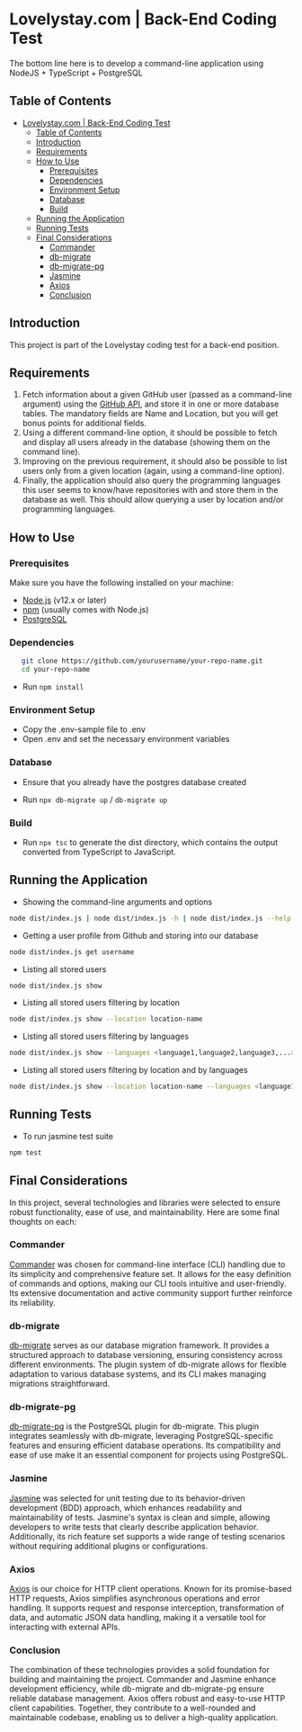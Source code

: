 # Lovelystay.com | Back-End Coding Test

The bottom line here is to develop a command-line application using NodeJS + TypeScript + PostgreSQL

## Table of Contents

- [Lovelystay.com | Back-End Coding Test](#lovelystaycom--back-end-coding-test)
  - [Table of Contents](#table-of-contents)
  - [Introduction](#introduction)
  - [Requirements](#requirements)
  - [How to Use](#how-to-use)
    - [Prerequisites](#prerequisites)
    - [Dependencies](#dependencies)
    - [Environment Setup](#environment-setup)
    - [Database](#database)
    - [Build](#build)
  - [Running the Application](#running-the-application)
  - [Running Tests](#running-tests)
  - [Final Considerations](#final-considerations)
    - [Commander](#commander)
    - [db-migrate](#db-migrate)
    - [db-migrate-pg](#db-migrate-pg)
    - [Jasmine](#jasmine)
    - [Axios](#axios)
    - [Conclusion](#conclusion)

## Introduction

This project is part of the Lovelystay coding test for a back-end position.

## Requirements

1. Fetch information about a given GitHub user (passed as a command-line argument) using the [GitHub API](https://docs.github.com/en/rest), and store it in one or more database tables. The mandatory fields are Name and Location, but you will get bonus points for additional fields.
2. Using a different command-line option, it should be possible to fetch and display all users already in the database (showing them on the command line).
3. Improving on the previous requirement, it should also be possible to list users only from a given location (again, using a command-line option).
4. Finally, the application should also query the programming languages this user seems to know/have repositories with and store them in the database as well. This should allow querying a user by location and/or programming languages.

## How to Use

### Prerequisites

Make sure you have the following installed on your machine:

- [Node.js](https://nodejs.org/en/) (v12.x or later)
- [npm](https://www.npmjs.com/get-npm) (usually comes with Node.js)
- [PostgreSQL](https://www.postgresql.org/download/)
  
### Dependencies

```sh
   git clone https://github.com/yourusername/your-repo-name.git
   cd your-repo-name
   ```

- Run `npm install`

### Environment Setup

- Copy the .env-sample file to .env
- Open .env and set the necessary environment variables

### Database

- Ensure that you already have the postgres database created

- Run `npx db-migrate up` / `db-migrate up`

### Build

- Run `npx tsc` to generate the dist directory, which contains the output converted from TypeScript to JavaScript.

## Running the Application

- Showing the command-line arguments and options

```sh
node dist/index.js | node dist/index.js -h | node dist/index.js --help
```

- Getting a user profile from Github and storing into our database

```sh
node dist/index.js get username
```

- Listing all stored users

```sh
node dist/index.js show
```

- Listing all stored users filtering by location

```sh
node dist/index.js show --location location-name
```

- Listing all stored users filtering by languages

```sh
node dist/index.js show --languages <language1,language2,language3,...>
```

- Listing all stored users filtering by location and by languages

```sh
node dist/index.js show --location location-name --languages <language1,language2,language3,...>
```

## Running Tests

- To run jasmine test suite

```sh
npm test
```

## Final Considerations

In this project, several technologies and libraries were selected to ensure robust functionality, ease of use, and maintainability. Here are some final thoughts on each:

### Commander

[Commander](https://github.com/tj/commander.js) was chosen for command-line interface (CLI) handling due to its simplicity and comprehensive feature set. It allows for the easy definition of commands and options, making our CLI tools intuitive and user-friendly. Its extensive documentation and active community support further reinforce its reliability.

### db-migrate

[db-migrate](https://github.com/db-migrate/node-db-migrate) serves as our database migration framework. It provides a structured approach to database versioning, ensuring consistency across different environments. The plugin system of db-migrate allows for flexible adaptation to various database systems, and its CLI makes managing migrations straightforward.

### db-migrate-pg

[db-migrate-pg](https://github.com/db-migrate/pg) is the PostgreSQL plugin for db-migrate. This plugin integrates seamlessly with db-migrate, leveraging PostgreSQL-specific features and ensuring efficient database operations. Its compatibility and ease of use make it an essential component for projects using PostgreSQL.

### Jasmine

[Jasmine](https://jasmine.github.io/) was selected for unit testing due to its behavior-driven development (BDD) approach, which enhances readability and maintainability of tests. Jasmine's syntax is clean and simple, allowing developers to write tests that clearly describe application behavior. Additionally, its rich feature set supports a wide range of testing scenarios without requiring additional plugins or configurations.

### Axios

[Axios](https://axios-http.com/) is our choice for HTTP client operations. Known for its promise-based HTTP requests, Axios simplifies asynchronous operations and error handling. It supports request and response interception, transformation of data, and automatic JSON data handling, making it a versatile tool for interacting with external APIs.

### Conclusion

The combination of these technologies provides a solid foundation for building and maintaining the project. Commander and Jasmine enhance development efficiency, while db-migrate and db-migrate-pg ensure reliable database management. Axios offers robust and easy-to-use HTTP client capabilities. Together, they contribute to a well-rounded and maintainable codebase, enabling us to deliver a high-quality application.
